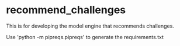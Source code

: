 # recommend_challenges
This is for developing the model engine that recommends challenges.

Use 'python -m pipreqs.pipreqs' to generate the requirements.txt

